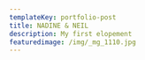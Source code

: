 ```yaml
---
templateKey: portfolio-post
title: NADINE & NEIL
description: My first elopement
featuredimage: /img/_mg_1110.jpg
---
```



